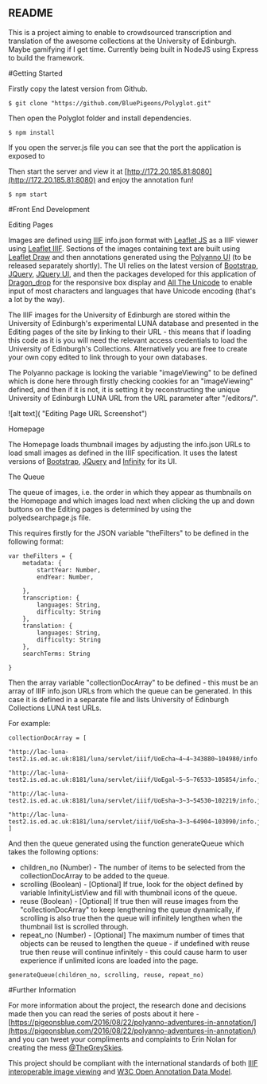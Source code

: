 ## README

This is a project aiming to enable to crowdsourced transcription and translation of the awesome collections at the University of Edinburgh. Maybe gamifying if I get time. Currently being built in NodeJS using Express to build the framework. 

#Getting Started

Firstly copy the latest version from Github.


```
$ git clone "https://github.com/BluePigeons/Polyglot.git" 
```

Then open the Polyglot folder and install dependencies.

```
$ npm install 
```

If you open the server.js file you can see that the port the application is exposed to 


Then start the server and view it at [http://172.20.185.81:8080](http://172.20.185.81:8080) and enjoy the annotation fun!

```
$ npm start 
```


#Front End Development

Editing Pages

Images are defined using [IIIF](http://iiif.io) info.json format with [Leaflet JS](http://leafletjs.com) as a IIIF viewer using [Leaflet IIIF](#). Sections of the images containing text are built using [Leaflet Draw](https://github.com/Leaflet/Leaflet.draw) and then annotations generated using the [Polyanno UI](#) (to be released separately shortly). The UI relies on the latest version of [Bootstrap](#), [JQuery](#), [JQuery UI](#), and then the packages developed for this application of [Dragon_drop](#) for the responsive box display and [All The Unicode](#) to enable input of most characters and languages that have Unicode encoding (that's a lot by the way).

The IIIF images for the University of Edinburgh are stored within the University of Edinburgh's experimental LUNA database and presented in the Editing pages of the site by linking to their URL - this means that if loading this code as it is you will need the relevant access credentials to load the University of Edinburgh's Collections. Alternatively you are free to create your own copy edited to link through to your own databases. 

The Polyanno package is looking the variable "imageViewing" to be defined which is done here through firstly checking cookies for an "imageViewing" defined, and then if it is not, it is setting it by reconstructing the unique University of Edinburgh LUNA URL from the URL parameter after "/editors/". 

![alt text]( "Editing Page URL Screenshot")

Homepage

The Homepage loads thumbnail images by adjusting the info.json URLs to load small images as defined in the IIIF specification. It uses the latest versions of [Bootstrap](#), [JQuery](#) and [Infinity](#) for its UI.

The Queue

The queue of images, i.e. the order in which they appear as thumbnails on the Homepage and which images load next when clicking the up and down buttons on the Editing pages is determined by using the polyedsearchpage.js file. 

This requires firstly for the JSON variable "theFilters" to be defined in the following format:

```
var theFilters = {
	metadata: {
		startYear: Number,
		endYear: Number,

	},
	transcription: {
		languages: String,
		difficulty: String
	},
	translation: {
		languages: String,
		difficulty: String
	},
	searchTerms: String

}
```

Then the array variable "collectionDocArray" to be defined - this must be an array of IIIF info.json URLs from which the queue can be generated. In this case it is defined in a separate file and lists University of Edinburgh Collections LUNA test URLs.

For example:
```
collectionDocArray = [

"http://lac-luna-test2.is.ed.ac.uk:8181/luna/servlet/iiif/UoEcha~4~4~343880~104980/info.json",

"http://lac-luna-test2.is.ed.ac.uk:8181/luna/servlet/iiif/UoEgal~5~5~76533~105854/info.json",

"http://lac-luna-test2.is.ed.ac.uk:8181/luna/servlet/iiif/UoEsha~3~3~54530~102219/info.json",

"http://lac-luna-test2.is.ed.ac.uk:8181/luna/servlet/iiif/UoEsha~3~3~64904~103090/info.json"
]
```

And then the queue generated using the function generateQueue which takes the following options: 
 - children_no (Number) - The number of items to be selected from the collectionDocArray to be added to the queue.
 - scrolling (Boolean) - [Optional] If true, look for the object defined by variable InfinityListView and fill with thumbnail icons of the queue.
 - reuse (Boolean) - [Optional] If true then will reuse images from the "collectionDocArray" to keep lengthening the queue dynamically, if scrolling is also true then the queue will infinitely lengthen when the thumbnail list is scrolled through.
 - repeat_no (Number) - [Optional] The maximum number of times that objects can be reused to lengthen the queue - if undefined with reuse true then reuse will continue infinitely - this could cause harm to user experience if unlimited icons are loaded into the page.

```
generateQueue(children_no, scrolling, reuse, repeat_no)
```

#Further Information

For more information about the project, the research done and decisions made then you can read the series of posts about it here - [https://pigeonsblue.com/2016/08/22/polyanno-adventures-in-annotation/](https://pigeonsblue.com/2016/08/22/polyanno-adventures-in-annotation/) and you can tweet your compliments and complaints to Erin Nolan for creating the mess [@TheGreySkies](https://twitter.com/TheGreySkies).

This project should be compliant with the international standards of both [IIIF interoperable image viewing](http://iiif.io) and [W3C Open Annotation Data Model](http://www.w3.org/TR/annotation-model/).

